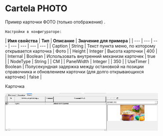 # Cartela PHOTO

Пример карточки ФОТО \(только отображение\) .

`Настройки в конфигураторе:` 

| **Имя свойства**   | **Тип**  |  **Описание** | **Значение для примера**  |
| --- | --- | --- | --- | --- | --- | --- |
| Caption | String | Текст пункта меню, по которому открывается карточка | Фото |
| Height | Integer | Высота карточки | 400 |
| Internal | Boolean | Использовать внутренний механизм карточек | true |
| NodeType | String |  | CM |
| PanelWidth | Integer |  | 350 |
| UseTimer | Boolean | Полусекундная задержка между остановкой на позиции справочника и обновлением карточки \(для долго открывающихся карточек\) | false |

 Карточка

![](../../../../.gitbook/assets/foto4.jpg)

